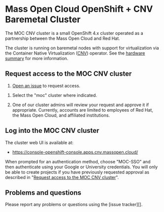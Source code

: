 # Mass Open Cloud OpenShift + CNV Baremetal Cluster

The MOC CNV cluster is a small OpenShift 4.x cluster operated as a partnership between
the Mass Open Cloud and Red Hat.

The cluster is running on baremetal nodes with support for virtualization via
the Container Native Virtualization ([CNV][]) operator.  See the
[hardware summary](hardware.md) for more information.

[CNV]: https://www.openshift.com/learn/topics/virtualization/

## Request access to the MOC CNV cluster

1. [Open an issue][] to request access.

[open an issue]: https://github.com/operate-first/support/issues/new?labels=onboarding&template=onboarding_to_cluster.md&title=Access+request

1. Select the "moc" cluster where indicated.

1. One of our cluster admins will review your request and approve it if
   appropriate. Currently, accounts are limited to employees of Red Hat,
   the Mass Open Cloud, and affiliated institutions.

## Log into the MOC CNV cluster

The cluster web UI is available at:

- https://console-openshift-console.apps.cnv.massopen.cloud/

When prompted for an authentication method, choose "MOC-SSO" and then
authenticate using your Google or University credentials. You will only be
able to create projects if you have previously requested approval as
described in "[Request access to the MOC CNV cluster][]".

[request access to the moc cnv cluster]: #request-access-to-the-moc-cnv-cluster

## Problems and questions

Please report any problems or questions using the [issue tracker][].
